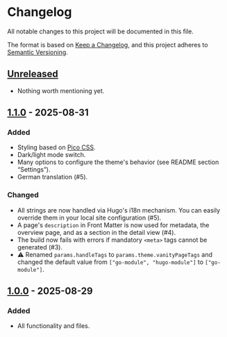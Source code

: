 # Changelog

All notable changes to this project will be documented in this file.

The format is based on [Keep a Changelog](https://keepachangelog.com/en/1.0.0/),
and this project adheres to [Semantic Versioning](https://semver.org/spec/v2.0.0.html).


## [Unreleased]

- Nothing worth mentioning yet.


## [1.1.0] - 2025-08-31

### Added

- Styling based on [Pico CSS](https://picocss.com/).
- Dark/light mode switch.
- Many options to configure the theme's behavior (see README section “Settings”).
- German translation (#5).

### Changed

- All strings are now handled via Hugo's i18n mechanism. You can easily override them in your local site configuration (#5).
- A page's `description` in Front Matter is now used for metadata, the overview page, and as a section in the detail view (#4).
- The build now fails with errors if mandatory `<meta>` tags cannot be generated (#3).
- ⚠ Renamed `params.handleTags` to `params.theme.vanityPageTags` and changed the default value from `["go-module", "hugo-module"]` to `["go-module"]`.


## [1.0.0] - 2025-08-29

### Added

- All functionality and files.


[unreleased]: https://github.com/foundata/hugo-theme-govanity/compare/v1.1.0...HEAD
[1.1.0]: https://github.com/foundata/hugo-theme-govanity/releases/tag/v1.1.0
[1.0.0]: https://github.com/foundata/hugo-theme-govanity/releases/tag/v1.0.0
